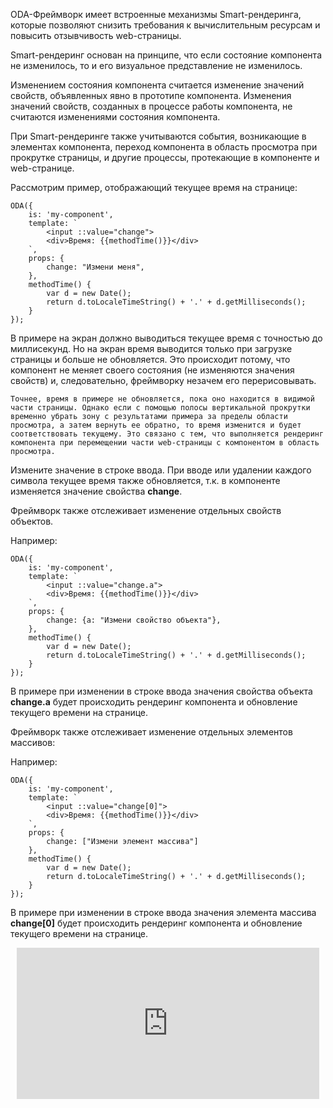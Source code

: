 ﻿ODA-Фреймворк имеет встроенные механизмы Smart-рендеринга, которые позволяют снизить требования к вычислительным ресурсам и повысить отзывчивость web-страницы.

Smart-рендеринг основан на принципе, что если состояние компонента не изменилось, то и его визуальное представление не изменилось.

Изменением состояния компонента считается изменение значений свойств, объявленных явно в прототипе компонента. Изменения значений свойств, созданных в процессе работы компонента, не считаются изменениями состояния компонента.

При Smart-рендеринге также учитываются события, возникающие в элементах компонента, переход компонента в область просмотра при прокрутке страницы, и другие процессы, протекающие в компоненте и web-странице.

Рассмотрим пример, отображающий текущее время на странице:

```javascript_run_edit_[my-component.js]
ODA({
    is: 'my-component',
    template: `
        <input ::value="change">
        <div>Время: {{methodTime()}}</div>
    `,
    props: {
        change: "Измени меня",
    },
    methodTime() {
        var d = new Date();
        return d.toLocaleTimeString() + '.' + d.getMilliseconds();
    }
});
```

В примере на экран должно выводиться текущее время с точностью до миллисекунд. Но на экран время выводится только при загрузке страницы и больше не обновляется. Это происходит потому, что компонент не меняет своего состояния (не изменяются значения свойств) и, следовательно, фреймворку незачем его перерисовывать.

```faq_md
Точнее, время в примере не обновляется, пока оно находится в видимой части страницы. Однако если с помощью полосы вертикальной прокрутки временно убрать зону с результатами примера за пределы области просмотра, а затем вернуть ее обратно, то время изменится и будет соответствовать текущему. Это связано с тем, что выполняется рендеринг компонента при перемещении части web-страницы с компонентом в область просмотра.
```

Измените значение в строке ввода. При вводе или удалении каждого символа текущее время также обновляется, т.к. в компоненте изменяется значение свойства **change**.

Фреймворк также отслеживает изменение отдельных свойств объектов.

Например:

```javascript_run_edit_[my-component.js]
ODA({
    is: 'my-component',
    template: `
        <input ::value="change.a">
        <div>Время: {{methodTime()}}</div>
    `,
    props: {
        change: {a: "Измени свойство объекта"},
    },
    methodTime() {
        var d = new Date();
        return d.toLocaleTimeString() + '.' + d.getMilliseconds();
    }
});
```

В примере при изменении в строке ввода значения свойства объекта **change.a** будет происходить рендеринг компонента и обновление текущего времени на странице.

Фреймворк также отслеживает изменение отдельных элементов массивов:

Например:

```javascript_run_edit_[my-component.js]
ODA({
    is: 'my-component',
    template: `
        <input ::value="change[0]">
        <div>Время: {{methodTime()}}</div>
    `,
    props: {
        change: ["Измени элемент массива"]
    },
    methodTime() {
        var d = new Date();
        return d.toLocaleTimeString() + '.' + d.getMilliseconds();
    }
});
```

В примере при изменении в строке ввода значения элемента массива **change[0]** будет происходить рендеринг компонента и обновление текущего времени на странице.

<div style="position:relative;padding-bottom:48%; margin:10px">
    <iframe src="https://www.youtube.com/embed/2FtIVUlidN4?start=0" frameborder="0" allow="accelerometer; autoplay; encrypted-media; gyroscope; picture-in-picture" allowfullscreen
    	style="position:absolute;width:100%;height:100%;"></iframe>
</div>
